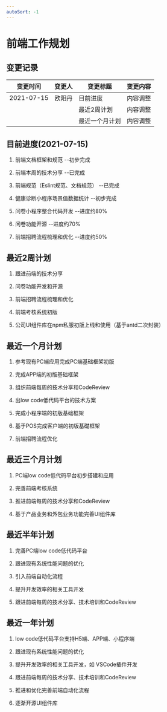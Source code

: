 ```yaml
---
autoSort: -1
---
```

#  前端工作规划
## 变更记录

| 变更时间       | 变更人 | 变更标题    | 变更内容 |
| ---------- | --- | ------- | ---- |
| 2021-07-15 | 欧阳丹 | 目前进度    | 内容调整 |
|            |     | 最近2周计划  | 内容调整 |
|            |     | 最近一个月计划 | 内容调整 |

## 目前进度(2021-07-15)

1. 前端文档框架和规范                                     --初步完成

1. 前端本周的技术分享                                     --已完成 

1. 前端规范（Eslint规范、文档规范）              --已完成

1. 健康诊断小程序场景值数据统计                   --初步完成

1. 问卷小程序整合代码开发                              --进度约80%

1. 问卷功能开源                                                --进度约70%      

1. 前端招聘流程梳理和优化                              --进度约50%                   



## 最近2周计划

1. 跟进前端的技术分享

1. 问卷功能开发和开源

1. 前端招聘流程梳理和优化

1. 前端考核系统初版

1. 公司UI组件库在npm私服初版上线和使用（基于antd二次封装）

 

## 最近一个月计划

1. 参考现有PC端应用完成PC端基础框架初版

1. 完成APP端的初版基础框架

1. 组织前端每周的技术分享和CodeReview

1. 出low code低代码平台的技术方案

1. 完成小程序端的初版基础框架

1. 基于POS完成客户端的初版基礎框架

1. 前端招聘流程优化

 

 

## 最近三个月计划

1. PC端low code低代码平台初步搭建和应用

1. 完善前端考核系统

1. 推进前端每周的技术分享和CodeReview

1. 基于产品业务和外包业务功能完善UI组件库

 

## 最近半年计划

1. 完善PC端low code低代码平台

1. 跟进现有系统性能问题的优化

1. 引入前端自动化流程

1. 提升开发效率的相关工具开发

1. 跟进前端每周的技术分享、技术培训和CodeReview

 

## 最近一年计划

1. low code低代码平台支持H5端、APP端、小程序端

1. 跟进现有系统性能问题的优化

1. 提升开发效率的相关工具开发，如 VSCode插件开发

1. 跟进前端每周的技术分享、技术培训和CodeReview

1. 推进和优化完善前端自动化流程

1. 逐渐开源UI组件库

 

 

